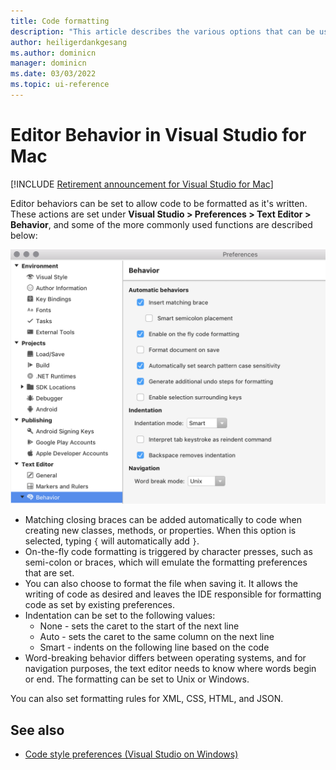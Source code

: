 ```yaml
---
title: Code formatting
description: "This article describes the various options that can be used to modify the text editor behavior in Visual Studio for Mac"
author: heiligerdankgesang 
ms.author: dominicn
manager: dominicn
ms.date: 03/03/2022
ms.topic: ui-reference
---
```

# Editor Behavior in Visual Studio for Mac

 [!INCLUDE [Retirement announcement for Visual Studio for Mac](includes/vsmac-retirement.md)]

Editor behaviors can be set to allow code to be formatted as it's written. These actions are set under **Visual Studio > Preferences > Text Editor > Behavior**, and some of the more commonly used functions are described below:

![Editor Behavior options](media/source-editor-image9.png)

* Matching closing braces can be added automatically to code when creating new classes, methods, or properties. When this option is selected, typing `{` will automatically add `}`.
* On-the-fly code formatting is triggered by character presses, such as semi-colon or braces, which will emulate the formatting preferences that are set.
* You can also choose to format the file when saving it. It allows the writing of code as desired and leaves the IDE responsible for formatting code as set by existing preferences.
* Indentation can be set to the following values:
  * None - sets the caret to the start of the next line
  * Auto - sets the caret to the same column on the next line
  * Smart - indents on the following line based on the code
* Word-breaking behavior differs between operating systems, and for navigation purposes, the text editor needs to know where words begin or end. The formatting can be set to Unix or Windows.

You can also set formatting rules for XML, CSS, HTML, and JSON.

## See also

- [Code style preferences (Visual Studio on Windows)](/visualstudio/ide/code-styles-and-quick-actions)
